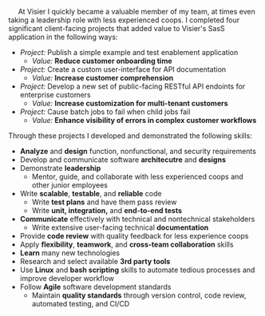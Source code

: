 &nbsp;&nbsp;&nbsp;&nbsp;
At Visier I quickly became a valuable member of my team, at times even taking a leadership role with less experienced coops. I completed four significant client-facing projects that added value to Visier's SasS application in the following ways:
- *Project:* Publish a simple example and test enablement application
  - *Value:* **Reduce customer onboarding time**
- *Project:* Create a custom user-interface for API documentation
  - *Value:* **Increase customer comprehension**
- *Project:* Develop a new set of public-facing RESTful API endoints for enterprise customers
  - *Value:* **Increase customization for multi-tenant customers**
- *Project:* Cause batch jobs to fail when child jobs fail
  - *Value:* **Enhance visibility of errors in complex customer workflows**

Through these projects I developed and demonstrated the following skills:
- **Analyze** and **design** function, nonfunctional, and security requirements
- Develop and communicate software **architecutre** and **designs**
- Demonstrate **leadership**
  - Mentor, guide, and collaborate with less experienced coops and other junior employees
- Write **scalable**, **testable**, and **reliable** code
  - Write **test plans** and have them pass review
  - Write **unit, integration,** and **end-to-end tests**
- **Communicate** effectively with technical and nontechnical stakeholders
  - Write extensive user-facing technical **documentation**
- Provide **code review** with quality feedback for less experience coops
- Apply **flexibility**, **teamwork**, and **cross-team collaboration** skills
- **Learn** many new technologies
- Research and select available **3rd party tools**
- Use **Linux** and **bash scripting** skills to automate tedious processes and improve developer workflow
- Follow **Agile** software development standards
  - Maintain **quality standards** through version control, code review, automated testing, and CI/CD